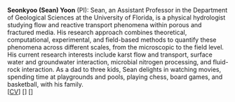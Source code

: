 <strong>Seonkyoo (Sean) Yoon</strong> (PI):
Sean, an Assistant Professor in the Department of Geological Sciences at the University of Florida, is a physical hydrologist studying flow and reactive transport phenomena within porous and fractured media. His research approach combines theoretical, computational, experimental, and field-based methods to quantify these phenomena across different scales, from the microscopic to the field level. His current research interests include karst flow and transport, surface water and groundwater interaction, microbial nitrogen processing, and fluid-rock interaction. As a dad to three kids, Sean delights in watching movies, spending time at playgrounds and pools, playing chess, board games, and basketball, with his family.
<br>
[<a class=h6 href="https://www.dropbox.com/scl/fi/sdnzlpw4v4jveu5k6fe9t/cv_Yoon.pdf?rlkey=s1w614op1qnrd6e5dosaalc5o&st=2d60ukr5&dl=0"  target="_blank">CV</a>]
[<a class="h5" href="https://scholar.google.com/citations?user=7vsoWfwAAAAJ" target="_blank" title="Google Scholar"><i class="ai ai-google-scholar"></i></a>]
[<a class="h5" href="https://www.researchgate.net/profile/Seonkyoo-Yoon/" target="_blank" title="ResearchGate"><i class="ai ai-researchgate"></i></a>]

